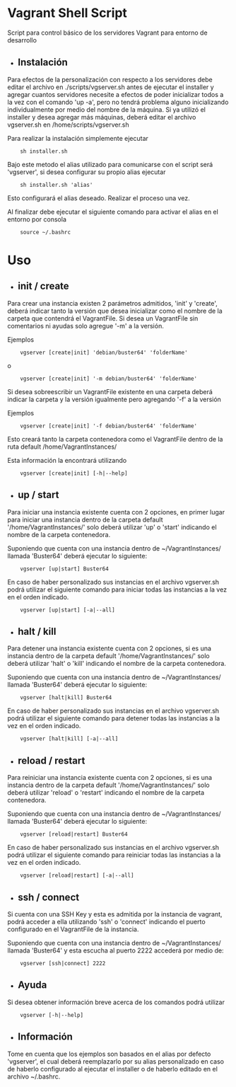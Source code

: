 #
# Vagrant Shell Script

Script para control básico de los servidores Vagrant para entorno de desarrollo

* ## Instalación

Para efectos de la personalización con respecto a los servidores debe editar el archivo en ./scripts/vgserver.sh antes de ejecutar el installer y agregar cuantos servidores necesite a efectos de poder inicializar todos a la vez con el comando 'up -a', pero no tendrá problema alguno inicializando individualmente por medio del nombre de la máquina. Si ya utilizó el installer y desea agregar más máquinas, deberá editar el archivo vgserver.sh en /home/scripts/vgserver.sh

Para realizar la instalación simplemente ejecutar

```shell
    sh installer.sh
```

Bajo este metodo el alias utilizado para comunicarse con el script será 'vgserver', si desea configurar su propio alias ejecutar

```shell
    sh installer.sh 'alias'
```

Esto configurará el alias deseado. Realizar el proceso una vez.

Al finalizar debe ejecutar el siguiente comando para activar el alias en el entorno por consola

```shell
    source ~/.bashrc
```

#
# Uso

* ## init / create
Para crear una instancia existen 2 parámetros admitidos, 'init' y 'create', deberá indicar tanto la versión que desea inicializar como el nombre de la carpeta que contendrá el VagrantFile. Si desea un VagrantFile sin comentarios ni ayudas solo agregue '-m' a la versión.

Ejemplos

```shell
    vgserver [create|init] 'debian/buster64' 'folderName'
```

o

```shell
    vgserver [create|init] '-m debian/buster64' 'folderName'
```

Si desea sobreescribir un VagrantFile existente en una carpeta deberá indicar la carpeta y la versión igualmente pero agregando '-f' a la versión

Ejemplos

```shell
    vgserver [create|init] '-f debian/buster64' 'folderName'
```
Esto creará tanto la carpeta contenedora como el VagrantFile dentro de la ruta default /home/VagrantInstances/

Esta información la encontrará utilizando

```shell
    vgserver [create|init] [-h|--help]
```


* ## up / start

Para iniciar una instancia existente cuenta con 2 opciones, en primer lugar para iniciar una instancia dentro de la carpeta default '/home/VagrantInstances/' solo deberá utilizar 'up' o 'start' indicando el nombre de la carpeta contenedora.

Suponiendo que cuenta con una instancia dentro de ~/VagrantInstances/ llamada 'Buster64' deberá ejecutar lo siguiente:

```shell
    vgserver [up|start] Buster64
```

En caso de haber personalizado sus instancias en el archivo vgserver.sh podrá utilizar el siguiente comando para iniciar todas las instancias a la vez en el orden indicado.

```shell
    vgserver [up|start] [-a|--all]
```


* ## halt / kill

Para detener una instancia existente cuenta con 2 opciones, si es una instancia dentro de la carpeta default '/home/VagrantInstances/' solo deberá utilizar 'halt' o 'kill' indicando el nombre de la carpeta contenedora.

Suponiendo que cuenta con una instancia dentro de ~/VagrantInstances/ llamada 'Buster64' deberá ejecutar lo siguiente:

```shell
    vgserver [halt|kill] Buster64
```

En caso de haber personalizado sus instancias en el archivo vgserver.sh podrá utilizar el siguiente comando para detener todas las instancias a la vez en el orden indicado.

```shell
    vgserver [halt|kill] [-a|--all]
```

* ## reload / restart

Para reiniciar una instancia existente cuenta con 2 opciones, si es una instancia dentro de la carpeta default '/home/VagrantInstances/' solo deberá utilizar 'reload' o 'restart' indicando el nombre de la carpeta contenedora.

Suponiendo que cuenta con una instancia dentro de ~/VagrantInstances/ llamada 'Buster64' deberá ejecutar lo siguiente:

```shell
    vgserver [reload|restart] Buster64
```

En caso de haber personalizado sus instancias en el archivo vgserver.sh podrá utilizar el siguiente comando para reiniciar todas las instancias a la vez en el orden indicado.

```shell
    vgserver [reload|restart] [-a|--all]
```

* ## ssh / connect

Si cuenta con una SSH Key y esta es admitida por la instancia de vagrant, podrá acceder a ella utilizando 'ssh' o 'connect' indicando el puerto configurado en el VagrantFile de la instancia.

Suponiendo que cuenta con una instancia dentro de ~/VagrantInstances/ llamada 'Buster64' y esta escucha al puerto 2222 accederá por medio de:

```shell
    vgserver [ssh|connect] 2222
```

* ## Ayuda


Si desea obtener información breve acerca de los comandos podrá utilizar

```shell
    vgserver [-h|--help]
```

* ## Información

Tome en cuenta que los ejemplos son basados en el alias por defecto 'vgserver', el cual deberá reemplazarlo por su alias personalizado en caso de haberlo configurado al ejecutar el installer o de haberlo editado en el archivo ~/.bashrc.